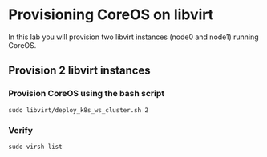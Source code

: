 # Provisioning CoreOS on libvirt
 
In this lab you will provision two libvirt instances (node0 and node1) running CoreOS.

## Provision 2 libvirt instances

### Provision CoreOS using the bash script 

```
sudo libvirt/deploy_k8s_ws_cluster.sh 2
```

### Verify

```
sudo virsh list
```
